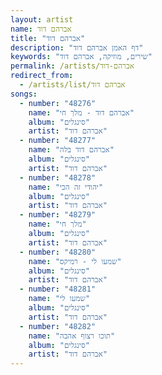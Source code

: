 ```yaml
---
layout: artist
name: אברהם דוד
title: "אברהם דוד"
description: "דף האמן אברהם דוד"
keywords: "שירים, מוזיקה, אברהם דוד"
permalink: /artists/אברהם-דוד
redirect_from:
  - /artists/list/אברהם דוד
songs:
  - number: "48276"
    name: "אברהם דוד - מלך חי"
    album: "סינגלים"
    artist: "אברהם דוד"
  - number: "48277"
    name: "אברהם דוד בלה"
    album: "סינגלים"
    artist: "אברהם דוד"
  - number: "48278"
    name: "יהודי זה הכי"
    album: "סינגלים"
    artist: "אברהם דוד"
  - number: "48279"
    name: "מלך חי"
    album: "סינגלים"
    artist: "אברהם דוד"
  - number: "48280"
    name: "שמעו לי - רמיקס"
    album: "סינגלים"
    artist: "אברהם דוד"
  - number: "48281"
    name: "שמעו לי"
    album: "סינגלים"
    artist: "אברהם דוד"
  - number: "48282"
    name: "תוכו רצוף אהבה"
    album: "סינגלים"
    artist: "אברהם דוד"
---
```

